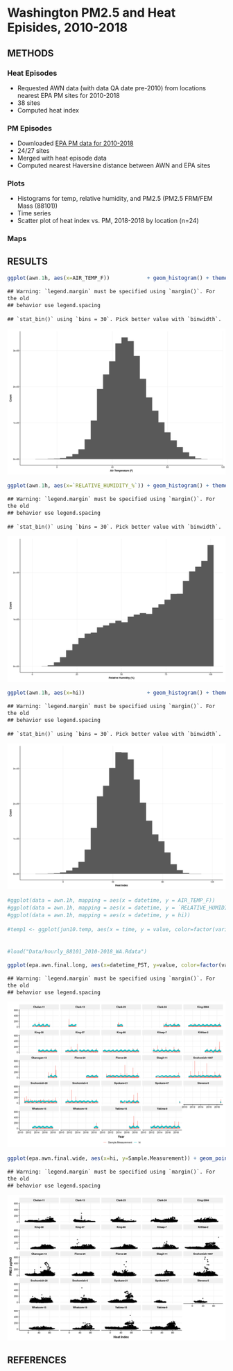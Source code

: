 Washington PM2.5 and Heat Episides, 2010-2018
================

## METHODS

### Heat Episodes

  - Requested AWN data (with data QA date pre-2010) from locations
    nearest EPA PM sites for 2010-2018
  - 38 sites
  - Computed heat index

### PM Episodes

  - Downloaded [EPA PM data for
    2010-2018](#https://aqs.epa.gov/aqsweb/airdata/download_files.html)
  - 24/27 sites
  - Merged with heat episode data
  - Computed nearest Haversine distance between AWN and EPA sites

### Plots

  - Histograms for temp, relative humidity, and PM2.5 (PM2.5 FRM/FEM
    Mass (88101))
  - Time series
  - Scatter plot of heat index vs. PM, 2018-2018 by location (n=24)

### Maps

## RESULTS

``` r
ggplot(awn.1h, aes(x=AIR_TEMP_F))            + geom_histogram() + theme_HEI(10) + xlab("Air Temperature (F)") + ylab("Count")
```

    ## Warning: `legend.margin` must be specified using `margin()`. For the old
    ## behavior use legend.spacing

    ## `stat_bin()` using `bins = 30`. Pick better value with `binwidth`.

![](WA-PM-Heat-Episodes_files/figure-gfm/histograms.temp.rh.hi-1.png)<!-- -->

``` r
ggplot(awn.1h, aes(x=`RELATIVE_HUMIDITY_%`)) + geom_histogram() + theme_HEI(10) + xlab("Relative Humidity (%)") + ylab("Count")
```

    ## Warning: `legend.margin` must be specified using `margin()`. For the old
    ## behavior use legend.spacing

    ## `stat_bin()` using `bins = 30`. Pick better value with `binwidth`.

![](WA-PM-Heat-Episodes_files/figure-gfm/histograms.temp.rh.hi-2.png)<!-- -->

``` r
ggplot(awn.1h, aes(x=hi))                    + geom_histogram() + theme_HEI(10) + xlab("Heat Index") + ylab("Count")
```

    ## Warning: `legend.margin` must be specified using `margin()`. For the old
    ## behavior use legend.spacing

    ## `stat_bin()` using `bins = 30`. Pick better value with `binwidth`.

![](WA-PM-Heat-Episodes_files/figure-gfm/histograms.temp.rh.hi-3.png)<!-- -->

``` r
#ggplot(data = awn.1h, mapping = aes(x = datetime, y = AIR_TEMP_F))            + geom_line() +  facet_wrap(facets =  vars(Site))
#ggplot(data = awn.1h, mapping = aes(x = datetime, y = `RELATIVE_HUMIDITY_%`)) + geom_line() +  facet_wrap(facets =  vars(Site))
#ggplot(data = awn.1h, mapping = aes(x = datetime, y = hi))                    + geom_line() +  facet_wrap(facets =  vars(Site))

#temp1 <- ggplot(jun10.temp, aes(x = time, y = value, color=factor(variable, labels = c("15-min Avg @ 2m", "1-min Avg @ 3m", "1-min Avg @ 10m", "10-sec Avg @ 10m")))) + geom_line(size=1, alpha=0.5) + ggtitle('') + xlab("") + ylab("Temperature (°C)") + scale_y_continuous(limits = c(12.5, 21)) + scale_x_datetime(date_breaks = "10 min", labels=date_format("%H:%M", tz = "")) + theme(legend.position="bottom", plot.title = element_text(hjust = 0.5), legend.title = element_blank()) + ggtitle("June 10, 2016") + theme_HEI(base_size=10)


#load("Data/hourly_88101_2010-2018_WA.Rdata")
```

``` r
ggplot(epa.awn.final.long, aes(x=datetime_PST, y=value, color=factor(variable))) + geom_line() + facet_wrap(facets = vars(Site)) + theme_HEI(12) + xlab("Year") + ylab("")
```

    ## Warning: `legend.margin` must be specified using `margin()`. For the old
    ## behavior use legend.spacing

![](WA-PM-Heat-Episodes_files/figure-gfm/time.series-1.png)<!-- -->

``` r
ggplot(epa.awn.final.wide, aes(x=hi, y=Sample.Measurement)) + geom_point(size=1) + facet_wrap(facets = vars(Site)) + theme_HEI(12) + xlab("Heat Index") + ylab("PM2.5 µg/m3")
```

    ## Warning: `legend.margin` must be specified using `margin()`. For the old
    ## behavior use legend.spacing

![](WA-PM-Heat-Episodes_files/figure-gfm/scatter.plots-1.png)<!-- -->

## REFERENCES
